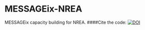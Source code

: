 # MESSAGEix-NREA
MESSAGEix capacity building for NREA.
####Cite the code: [![DOI](https://zenodo.org/badge/515901993.svg)](https://zenodo.org/badge/latestdoi/515901993)
